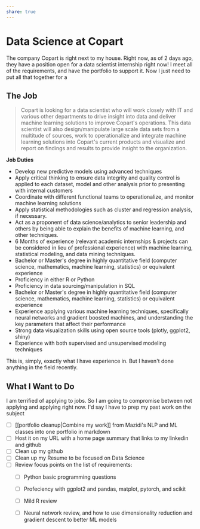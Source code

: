 ```yaml
---
share: true
---
```

# Data Science at Copart
The company Copart is right next to my house. Right now, as of 2 days ago, they have a position open for a data scientist internship right now! I meet all of the requirements, and have the portfolio to support it. Now I just need to put all that together for a

## The Job

> Copart is looking for a data scientist who will work closely with IT and various other departments to drive insight into data and deliver machine learning solutions to improve Copart's operations. This data scientist will also design/manipulate large scale data sets from a multitude of sources, work to operationalize and integrate machine learning solutions into Copart's current products and visualize and report on findings and results to provide insight to the organization.  

**Job Duties**

- Develop new predictive models using advanced techniques
- Apply critical thinking to ensure data integrity and quality control is applied to each dataset, model and other analysis prior to presenting with internal customers
- Coordinate with different functional teams to operationalize, and monitor machine learning solutions
- Apply statistical methodologies such as cluster and regression analysis, if necessary.
- Act as a proponent of data science/analytics to senior leadership and others by being able to explain the benefits of machine learning, and other techniques.
- 6 Months of experience (relevant academic internships & projects can be considered in lieu of professional experience) with machine learning, statistical modeling, and data mining techniques.
- Bachelor or Master's degree in highly quantitative field (computer science, mathematics, machine learning, statistics) or equivalent experience
- Proficiency in either R or Python
- Proficiency in data sourcing/manipulation in SQL
- Bachelor or Master's degree in highly quantitative field (computer science, mathematics, machine learning, statistics) or equivalent experience
- Experience applying various machine learning techniques, specifically neural networks and gradient boosted machines, and understanding the key parameters that affect their performance
- Strong data visualization skills using open source tools (plotly, ggplot2, shiny)
- Experience with both supervised and unsupervised modeling techniques

This is, simply, exactly what I have experience in. But I haven't done anything in the field recently.

## What I Want to Do
I am terrified of applying to jobs. So I am going to compromise between not applying and applying right now. I'd say I have to prep my past work on the subject
- [ ] [[portfolio cleanup|Combine my work]] from Mazidi's NLP and ML classes into one portfolio in markdown
- [ ] Host it on my URL with a home page summary that links to my linkedin and github
- [ ] Clean up my github
- [ ] Clean up my Resume to be focused on Data Science
- [ ] Review focus points on the list of requirements:
	- [ ] Python basic programming questions
	- [ ] Profeciency with ggplot2 and pandas, matplot, pytorch, and scikit
	- [ ] Mild R review
	- [ ] Neural network review, and how to use dimensionality reduction and gradient descent to better ML models



